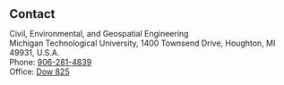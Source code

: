 <h2 style="margin: 60px 0px 10px;">Contact</h2>

Civil, Environmental, and Geospatial Engineering
<br />
Michigan Technological University, 1400 Townsend Drive, Houghton, MI 49931, U.S.A.
<br />
Phone: <a href="tel:+19062814039">906-281-4839</a>
<br />
Office: <a href="https://maps.app.goo.gl/7KbwH4D3DG1qcnh66">Dow 825</a>
